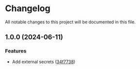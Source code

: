 # Changelog

All notable changes to this project will be documented in this file.

## 1.0.0 (2024-06-11)


### Features

* Add external secrets ([34f7738](https://github.com/AlphaEzops/terraform-external_secrets/commit/34f7738bcc3d6af4e0cbb3541875301f0d029604))
